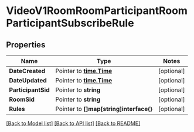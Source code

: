 # VideoV1RoomRoomParticipantRoomParticipantSubscribeRule

## Properties
Name | Type | Notes
------------ | ------------- | -------------
**DateCreated** | Pointer to [**time.Time**](time.Time.md) | [optional] 
**DateUpdated** | Pointer to [**time.Time**](time.Time.md) | [optional] 
**ParticipantSid** | Pointer to **string** | [optional] 
**RoomSid** | Pointer to **string** | [optional] 
**Rules** | Pointer to **[]map[string]interface{}** | [optional] 

[[Back to Model list]](../README.md#documentation-for-models) [[Back to API list]](../README.md#documentation-for-api-endpoints) [[Back to README]](../README.md)


